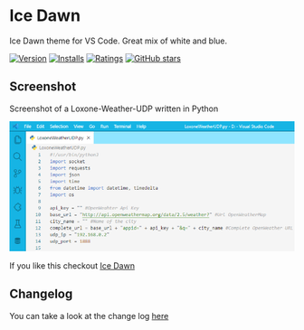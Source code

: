 # Ice Dawn
Ice Dawn theme for VS Code. Great mix of white and blue.

[![Version](https://vsmarketplacebadge.apphb.com/version/wolfror.ice-dawn.svg)](https://marketplace.visualstudio.com/items?itemName=wolfror.ice-dawn) [![Installs](https://vsmarketplacebadge.apphb.com/installs/wolfror.ice-dawn.svg)](https://marketplace.visualstudio.com/items?itemName=wolfror.ice-dawn) [![Ratings](https://vsmarketplacebadge.apphb.com/rating/wolfror.ice-dawn.svg)](https://marketplace.visualstudio.com/items?itemName=wolfror.ice-dawn) [![GitHub stars](https://img.shields.io/github/stars/WolfRorDev/ice-dawn.svg?style=social&label=Star&maxAge=2592000)](https://github.com/WolfRorDev/ice-dawn)

## Screenshot
Screenshot of a Loxone-Weather-UDP written in Python

![Theme Screenshot](screenshot-v1.0.0.png)

If you like this checkout [Ice Dawn](https://marketplace.visualstudio.com/items?itemName=wolfror.ice-dawn)

## Changelog
You can take a look at the change log [here](https://github.com/WolfRorDev/ice-dawn/blob/master/CHANGELOG.md)